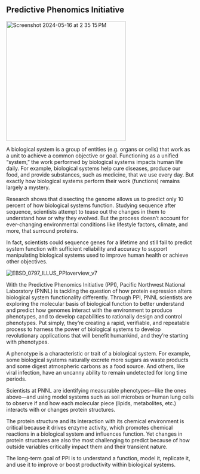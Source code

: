 ## Predictive Phenomics Initiative
<img width="320" alt="Screenshot 2024-05-16 at 2 35 15 PM" src="https://github.com/pnnl-predictive-phenomics/.github/assets/7351261/a393e763-97df-4c09-9db5-83c003789b45">

A biological system is a group of entities (e.g. organs or cells) that work as a unit to achieve a common objective or goal. Functioning as a unified “system,” the work performed by biological systems impacts human life daily. For example, biological systems help cure diseases, produce our food, and provide substances, such as medicine, that we use every day. But exactly how biological systems perform their work (functions) remains largely a mystery.

Research shows that dissecting the genome allows us to predict only 10 percent of how biological systems function. Studying sequence after sequence, scientists attempt to tease out the changes in them to understand how or why they evolved. But the process doesn’t account for ever-changing environmental conditions like lifestyle factors, climate, and more, that surround proteins.

In fact, scientists could sequence genes for a lifetime and still fail to predict system function with sufficient reliability and accuracy to support manipulating biological systems used to improve human health or achieve other objectives.

![EBSD_0797_ILLUS_PPIoverview_v7](https://github.com/pnnl-predictive-phenomics/.github/assets/7351261/c9f1165c-9b39-419d-8308-15a69394f464)

With the Predictive Phenomics Initiative (PPI), Pacific Northwest National Laboratory (PNNL) is tackling the question of how protein expression alters biological system functionality differently. Through PPI, PNNL scientists are exploring the molecular basis of biological function to better understand and predict how genomes interact with the environment to produce phenotypes, and to develop capabilities to rationally design and control phenotypes. Put simply, they’re creating a rapid, verifiable, and repeatable process to harness the power of biological systems to develop revolutionary applications that will benefit humankind, and they’re starting with phenotypes.

A phenotype is a characteristic or trait of a biological system. For example, some biological systems naturally excrete more sugars as waste products and some digest atmospheric carbons as a food source. And others, like viral infection, have an uncanny ability to remain undetected for long time periods.

Scientists at PNNL are identifying measurable phenotypes—like the ones above—and using model systems such as soil microbes or human lung cells to observe if and how each molecular piece (lipids, metabolites, etc.) interacts with or changes protein structures.

The protein structure and its interaction with its chemical environment is critical because it drives enzyme activity, which promotes chemical reactions in a biological system and influences function. Yet changes in protein structures are also the most challenging to predict because of how outside variables critically impact them and their transient nature.

The long-term goal of PPI is to understand a function, model it, replicate it, and use it to improve or boost productivity within biological systems.



